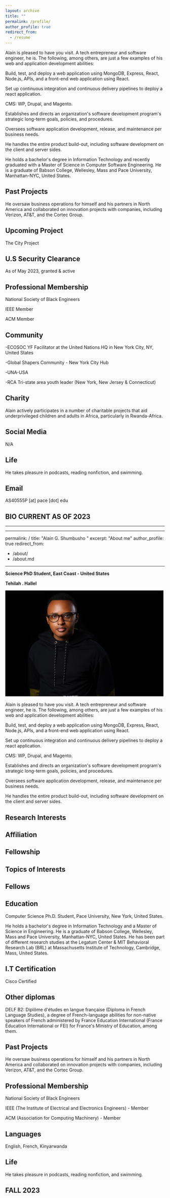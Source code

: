 ```yaml
---
layout: archive
title: ""
permalink: /profile/
author_profile: true
redirect_from:
  - /resume
---
```



Alain is pleased to have you visit. A tech entrepreneur and software engineer, he is. The following, among others, are just a few examples of his web and application development abilities:

Build, test, and deploy a web application using MongoDB, Express, React, Node.js, APIs, and a front-end web application using React.

Set up continuous integration and continuous delivery pipelines to deploy a react application.

CMS: WP, Drupal, and Magento.

Establishes and directs an organization's software development program's strategic long-term goals, policies, and procedures.

Oversees software application development, release, and maintenance per business needs.

He handles the entire product build-out, including software development on the client and server sides.

He holds a bachelor's degree in Information Technology and recently graduated with a Master of Science in Computer Software Engineering. He is a graduate of Babson College, Wellesley, Mass and Pace University, Manhattan-NYC, United States.

## Past Projects
He oversaw business operations for himself and his partners in North America and collaborated on innovation projects with companies, including Verizon, AT&T, and the Cortec Group.

## Upcoming Project

The City Project

## U.S Security Clearance

As of May 2023, granted & active


## Professional Membership 

National Society of Black Engineers

IEEE Member

ACM Member


## Community

-ECOSOC YF Facilitator at the United Nations HQ in New York City, NY, United States

-Global Shapers Community - New York City Hub

-UNA-USA

-RCA Tri-state area youth leader (New York, New Jersey & Connecticut)

## Charity

Alain actively participates in a number of charitable projects that aid underprivileged children and adults in Africa, particularly in Rwanda-Africa.

## Social Media

 N/A

## Life

He takes pleasure in podcasts, reading nonfiction, and swimming. 

## Email

AS40555P [at] pace [dot] edu  


## BIO CURRENT AS OF 2023



--------------------------------------------------------------------------------------------------------------------------------------------


---
permalink: /
title: "Alain G. Shumbusho " 
excerpt: "About me"
author_profile: true
redirect_from: 
  - /about/
  - /about.md
---

<b> Science PhD Student, East Coast - United States </b>


<b> Tehilah . Hallel </b>

<img src="images/Headshotwoo.jpg" alt="" style="width:500px;height:333px;">





Alain is pleased to have you visit. A tech entrepreneur and software engineer, he is. The following, among others, are just a few examples of his web and application development abilities:

Build, test, and deploy a web application using MongoDB, Express, React, Node.js, APIs, and a front-end web application using React.

Set up continuous integration and continuous delivery pipelines to deploy a react application.

CMS: WP, Drupal, and Magento.

Establishes and directs an organization's software development program's strategic long-term goals, policies, and procedures.

Oversees software application development, release, and maintenance per business needs.

He handles the entire product build-out, including software development on the client and server sides.

## Research Interests



## Affiliation




## Fellowship



## Topics of Interests

## Fellows


## Education

Computer Science Ph.D. Student, Pace University, New York, United States.

He holds a bachelor's degree in Information Technology and a Master of Science in Engineering. He is a graduate of Babson College, Wellesley, Mass and Pace University, Manhattan-NYC, United States. He has been part of different research studies at the Legatum Center & MIT Behavioral Research Lab (BRL) at Massachusetts Institute of Technology, Cambridge, Mass, United States.

## I.T Certification

Cisco Certified

## Other diplomas

DELF B2: Diplôme d'études en langue française (Diploma in French Language Studies), a degree of French-language abilities for non-native speakers of French administered by France Education International (France Éducation International or FEI) for France's Ministry of Education, among them.

## Past Projects
He oversaw business operations for himself and his partners in North America and collaborated on innovation projects with companies, including Verizon, AT&T, and the Cortec Group.


## Professional Membership 

National Society of Black Engineers

IEEE (The Institute of Electrical and Electronics Engineers) - Member

ACM (Association for Computing Machinery) - Member

## Languages

English, French, Kinyarwanda



## Life

He takes pleasure in podcasts, reading nonfiction, and swimming. 


## FALL 2023




                                                           

                                                                             
